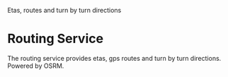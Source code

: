 Etas, routes and turn by turn directions

# Routing Service

The routing service provides etas, gps routes and turn by turn directions. 
Powered by OSRM.

